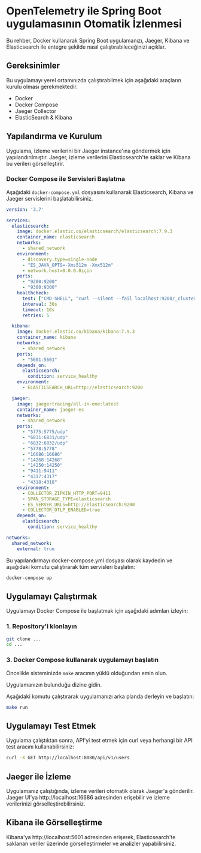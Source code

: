 # OpenTelemetry ile Spring Boot uygulamasının Otomatik İzlenmesi

Bu rehber, Docker kullanarak Spring Boot uygulamanızı, Jaeger, Kibana ve Elasticsearch ile entegre şekilde nasıl çalıştırabileceğinizi açıklar.


## Gereksinimler

Bu uygulamayı yerel ortamınızda çalıştırabilmek için aşağıdaki araçların kurulu olması gerekmektedir.

- Docker
- Docker Compose
- Jaeger Collector
- ElasticSearch & Kibana

## Yapılandırma ve Kurulum

Uygulama, izleme verilerini bir Jaeger instance'ına göndermek için yapılandırılmıştır. Jaeger, izleme verilerini Elasticsearch'te saklar ve Kibana bu verileri görselleştirir.

### Docker Compose ile Servisleri Başlatma

Aşağıdaki `docker-compose.yml` dosyasını kullanarak Elasticsearch, Kibana ve Jaeger servislerini başlatabilirsiniz. 

```yaml
version: '3.7'

services:
  elasticsearch:
    image: docker.elastic.co/elasticsearch/elasticsearch:7.9.3
    container_name: elasticsearch
    networks:
      - shared_network
    environment:
      - discovery.type=single-node
      - "ES_JAVA_OPTS=-Xms512m -Xmx512m"
      - network.host=0.0.0.0için
    ports:
      - "9200:9200"
      - "9300:9300"
    healthcheck:
      test: ["CMD-SHELL", "curl --silent --fail localhost:9200/_cluster/health?wait_for_status=yellow&timeout=50s || exit 1"]
      interval: 30s
      timeout: 10s
      retries: 5

  kibana:
    image: docker.elastic.co/kibana/kibana:7.9.3
    container_name: kibana
    networks:
      - shared_network
    ports:
      - "5601:5601"
    depends_on:
      elasticsearch:
        condition: service_healthy
    environment:
      - ELASTICSEARCH_URL=http://elasticsearch:9200

  jaeger:
    image: jaegertracing/all-in-one:latest
    container_name: jaeger-es
    networks:
      - shared_network
    ports:
      - "5775:5775/udp"
      - "6831:6831/udp"
      - "6832:6832/udp"
      - "5778:5778"
      - "16686:16686"
      - "14268:14268"
      - "14250:14250"
      - "9411:9411"
      - "4317:4317"
      - "4318:4318"
    environment:
      - COLLECTOR_ZIPKIN_HTTP_PORT=9411
      - SPAN_STORAGE_TYPE=elasticsearch
      - ES_SERVER_URLS=http://elasticsearch:9200
      - COLLECTOR_OTLP_ENABLED=true
    depends_on:
      elasticsearch:
        condition: service_healthy

networks:
  shared_network:
    external: true

```

Bu yapılandırmayı docker-compose.yml dosyası olarak kaydedin ve aşağıdaki komutu çalıştırarak tüm servisleri başlatın:

```bash
docker-compose up
```

## Uygulamayı Çalıştırmak

Uygulamayı Docker Compose ile başlatmak için aşağıdaki adımları izleyin:

### 1.  Repository'i klonlayın

```bash
git clone ...
cd ...
```

### 3. Docker Compose kullanarak uygulamayı başlatın

Öncelikle sisteminizde `make` aracının yüklü olduğundan emin olun.

Uygulamanızın bulunduğu dizine gidin.

Aşağıdaki komutu çalıştırarak uygulamanızı arka planda derleyin ve başlatın:

```bash
make run
```

## Uygulamayı Test Etmek

Uygulama çalıştıktan sonra, API'yi test etmek için curl veya herhangi bir API test aracını kullanabilirsiniz:

```bash
curl -X GET http://localhost:8080/api/v1/users
```

##  Jaeger ile İzleme

Uygulamanız çalıştığında, izleme verileri otomatik olarak Jaeger'a gönderilir. Jaeger UI'ya http://localhost:16686 adresinden erişebilir ve izleme verilerinizi görselleştirebilirsiniz.

## Kibana ile Görselleştirme

Kibana'ya http://localhost:5601 adresinden erişerek, Elasticsearch'te saklanan veriler üzerinde görselleştirmeler ve analizler yapabilirsiniz.
